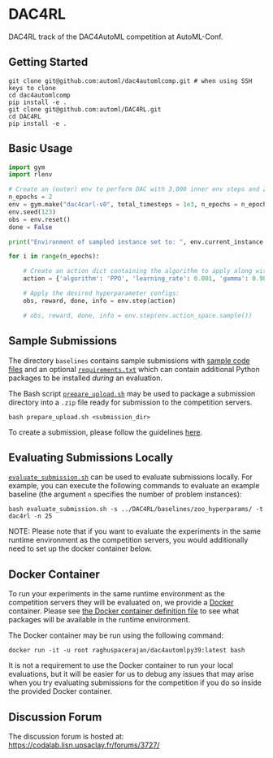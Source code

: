 # DAC4RL
DAC4RL track of the DAC4AutoML competition at AutoML-Conf.

## Getting Started
```
git clone git@github.com:automl/dac4automlcomp.git # when using SSH keys to clone
cd dac4automlcomp
pip install -e .
git clone git@github.com:automl/DAC4RL.git
cd DAC4RL
pip install -e .
```

## Basic Usage

```python
import gym
import rlenv

# Create an (outer) env to perform DAC with 3,000 inner env steps and 2 reconfiguration points:
n_epochs = 2
env = gym.make("dac4carl-v0", total_timesteps = 1e3, n_epochs = n_epochs)
env.seed(123)
obs = env.reset()
done = False

print("Environment of sampled instance set to: ", env.current_instance.env_type)

for i in range(n_epochs):

    # Create an action dict containing the algorithm to apply along with its hyperparameter configuration:
    action = {'algorithm': 'PPO', 'learning_rate': 0.001, 'gamma': 0.98, 'gae_lambda': 0.8, 'ent_coef': 0.0, 'n_steps': 32, 'n_epochs': 10, 'batch_size': 256}

    # Apply the desired hyperparameter configs:
    obs, reward, done, info = env.step(action)

    # obs, reward, done, info = env.step(env.action_space.sample())
```

## Sample Submissions
The directory `baselines` contains sample submissions with [sample code files](baselines/) and an optional [`requirements.txt`](baselines/zoo_hyperparams/requirements.txt) which can contain additional Python packages to be installed *during* an evaluation.

The Bash script [`prepare_upload.sh`](https://github.com/automl/dac4automlcomp/blob/main/prepare_upload.sh) may be used to package a submission directory into a `.zip` file ready for submission to the competition servers.

```
bash prepare_upload.sh <submission_dir>
```

To create a submission, please follow the guidelines [here](https://codalab.lisn.upsaclay.fr/competitions/3727#learn_the_details-evaluation).

## Evaluating Submissions Locally
[`evaluate_submission.sh`](https://github.com/automl/dac4automlcomp/blob/main/evaluate_submission.sh) can be used to evaluate submissions locally. For example, you can execute the following commands to evaluate an example baseline (the argument `n` specifies the number of problem instances):

```
bash evaluate_submission.sh -s ../DAC4RL/baselines/zoo_hyperparams/ -t dac4rl -n 25
```

NOTE: Please note that if you want to evaluate the experiments in the same runtime environment as the competition servers, you would additionally need to set up the docker container below.

## Docker Container
To run your experiments in the same runtime environment as the competition servers they will be evaluated on, we provide a [Docker](https://docs.docker.com/engine/install/) container. Please see [the Docker container definition file](ubuntu_codalab_Dockerfile.txt) to see what packages will be available in the runtime environment.


The Docker container may be run using the following command:
```
docker run -it -u root raghuspacerajan/dac4automlpy39:latest bash
```

It is not a requirement to use the Docker container to run your local evaluations, but it will be easier for us to debug any issues that may arise when you try evaluating submissions for the competition if you do so inside the provided Docker container.

## Discussion Forum
The discussion forum is hosted at: https://codalab.lisn.upsaclay.fr/forums/3727/
